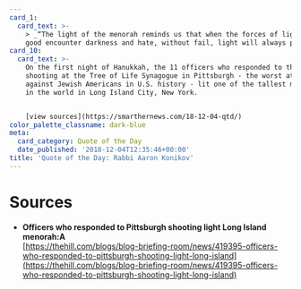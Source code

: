 ```yaml
---
card_1:
  card_text: >-
    > _“The light of the menorah reminds us that when the forces of light and
    good encounter darkness and hate, without fail, light will always prevail…”_
card_10:
  card_text: >-
    On the first night of Hanukkah, the 11 officers who responded to the
    shooting at the Tree of Life Synagogue in Pittsburgh - the worst attack
    against Jewish Americans in U.S. history - lit one of the tallest menorah's
    in the world in Long Island City, New York.


    [view sources](https://smarthernews.com/18-12-04-qtd/)
color_palette_classname: dark-blue
meta:
  card_category: Quote of the Day
  date_published: '2018-12-04T12:35:46+00:00'
title: 'Quote of the Day: Rabbi Aaron Konikov'
---
```

Sources
=======

*   **Officers who responded to Pittsburgh shooting light Long Island menorah:A**  
    [https://thehill.com/blogs/blog-briefing-room/news/419395-officers-who-responded-to-pittsburgh-shooting-light-long-island](https://thehill.com/blogs/blog-briefing-room/news/419395-officers-who-responded-to-pittsburgh-shooting-light-long-island)